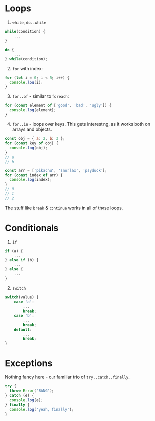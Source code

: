 # Loops

1. `while`, `do..while`

```javascript
while(condition) {
	...
}

do {
	...
} while(condition);
```

2. `for` with index:

```javascript
for (let i = 0; i < 5; i++) {
  console.log(i);
}
```

3. `for..of` - similar to `foreach`:

```javascript
for (const element of ['good', 'bad', 'ugly']) {
  console.log(element);
}
```

4. `for..in` - loops over keys. This gets interesting, as it works both on arrays and objects.

```javascript
const obj = { a: 2, b: 3 };
for (const key of obj) {
  console.log(obj);
}
// a
// b

const arr = ['pikachu', 'snorlax', 'psyduck'];
for (const index of arr) {
  console.log(index);
}
// 0
// 1
// 2
```

The stuff like `break` & `continue` works in all of those loops.

# Conditionals

1. `if`

```javascript
if (a) {
	...
} else if (b) {
	...
} else {
	...
}
```

2. `switch`

```javascript
switch(value) {
	case 'a':
		...
		break;
	case 'b':
		...
		break;
	default:
		...
		break;
}
```

# Exceptions

Nothing fancy here - our familiar trio of `try..catch..finally`.

```javascript
try {
  throw Error('BANG');
} catch (e) {
  console.log(e);
} finally {
  console.log('yeah, finally');
}
```
